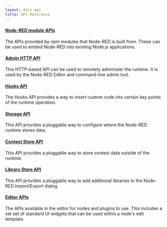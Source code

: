```yaml
---
layout: docs-api
title: API Reference
---
```


#### [Node-RED module APIs](modules)

The APIs provided by npm modules that Node-RED is built from. These can be used
to embed Node-RED into existing Node.js applications.

#### [Admin HTTP API](admin)

This HTTP-based API can be used to remotely administer the runtime. It is used
by the Node-RED Editor and command-line admin tool.

#### [Hooks API](hooks)

The Hooks API provides a way to insert custom code into certain key points of
the runtime operation.

#### [Storage API](storage)

This API provides a pluggable way to configure where the Node-RED runtime stores
data.

#### [Context Store API](context)

This API provides a pluggable way to store context data outside of the runtime.

#### [Library Store API](library)

This API provides a pluggable way to add additional libraries to the Node-RED
Import/Export dialog.

#### [Editor APIs](ui)

The APIs available in the editor for nodes and plugins to use. This includes a set
set of standard UI widgets that can be used within a node's edit template.

